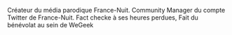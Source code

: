 Créateur du média parodique France-Nuit.
Community Manager du compte Twitter de France-Nuit.
Fact checke à ses heures perdues,
Fait du bénévolat au sein de WeGeek

